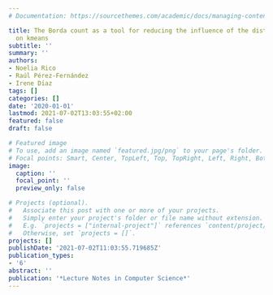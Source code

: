 ```yaml
---
# Documentation: https://sourcethemes.com/academic/docs/managing-content/

title: The Borda count as a tool for reducing the influence of the distance function
  on kmeans
subtitle: ''
summary: ''
authors:
- Noelia Rico
- Raúl Pérez-Fernández
- Irene Dı́az
tags: []
categories: []
date: '2020-01-01'
lastmod: 2021-07-02T13:03:55+02:00
featured: false
draft: false

# Featured image
# To use, add an image named `featured.jpg/png` to your page's folder.
# Focal points: Smart, Center, TopLeft, Top, TopRight, Left, Right, BottomLeft, Bottom, BottomRight.
image:
  caption: ''
  focal_point: ''
  preview_only: false

# Projects (optional).
#   Associate this post with one or more of your projects.
#   Simply enter your project's folder or file name without extension.
#   E.g. `projects = ["internal-project"]` references `content/project/deep-learning/index.md`.
#   Otherwise, set `projects = []`.
projects: []
publishDate: '2021-07-02T11:03:55.719685Z'
publication_types:
- '6'
abstract: ''
publication: '*Lecture Notes in Computer Science*'
---
```

